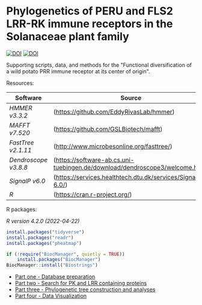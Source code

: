 # Phylogenetics of PERU and FLS2 LRR-RK immune receptors in the Solanaceae plant family

[![DOI](https://zenodo.org/badge/DOI/10.5281/zenodo.8079625.svg)](https://doi.org/10.5281/zenodo.8079625)
[![DOI](https://commons.wikimedia.org/wiki/File:Science_AAAS_logo.svg)](https://doi.org/10.1126/science.adg5261)

Supporting scripts, data, and methods for the "Functional diversification of a wild potato PRR immune receptor at its center of origin".


Resources:

Software                            | Source
------------------------------------| ------------------------------------
*HMMER v3.3.2*                      | (https://github.com/EddyRivasLab/hmmer)
*MAFFT v7.520*                      | (https://github.com/GSLBiotech/mafft)
*FastTree v2.1.11*                  | (http://www.microbesonline.org/fasttree/)
*Dendroscope v3.8.8*                | (https://software-ab.cs.uni-tuebingen.de/download/dendroscope3/welcome.html)
*SignalP v6.0*                      | (https://services.healthtech.dtu.dk/services/SignalP-6.0/)
*R*                                 | (https://cran.r-project.org/)

R packages:

*R version 4.2.0 (2022-04-22)*
```R
install.packages("tidyverse")
install.packages("readr")
install.packages("pheatmap")

if (!require("BiocManager", quietly = TRUE))
    install.packages("BiocManager")
BiocManager::install("Biostrings")
```

* [Part one - Database preparation](/01_Database_preparation.md)
* [Part two - Search for PK and LRR containing proteins](/02_Search_for_PK_and_LRR_containing_proteins.md)
* [Part three - Phylogenetic tree construction and analyses](/03_Phylogenetic_tree_construction_and_analyses.md)
* [Part four - Data Visualization](/04_Data_Visualization.md)
